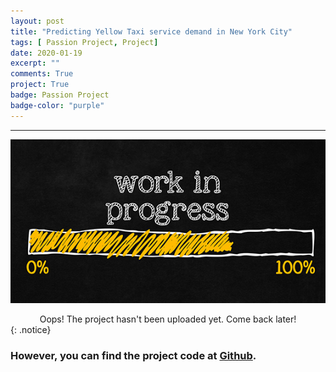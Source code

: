 ```yaml
---
layout: post
title: "Predicting Yellow Taxi service demand in New York City"
tags: [ Passion Project, Project]
date: 2020-01-19
excerpt: ""
comments: True
project: True
badge: Passion Project
badge-color: "purple"
---
```


---

![png](/assets/img/wip.jpg)
<center> Oops! The project hasn't been uploaded yet. Come back later! </center>
{: .notice}

### However, you can find the project code at [Github](https://github.com/Kau5h1K/taxi-demand).
